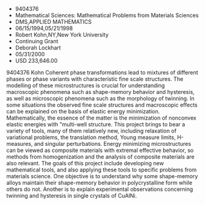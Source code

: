
* 9404376
* Mathematical Sciences: Mathematical Problems from Materials Sciences
* DMS,APPLIED MATHEMATICS
* 06/15/1994,05/21/1998
* Robert Kohn,NY,New York University
* Continuing Grant
* Deborah Lockhart
* 05/31/2000
* USD 233,646.00

9404376 Kohn Coherent phase transformations lead to mixtures of different phases
or phase variants with characteristic fine scale structures. The modelling of
these microstructures is crucial for understanding macroscopic phenomena such as
shape-memory behavior and hysteresis, as well as microscopic phenomena such as
the morphology of twinning. In some situations the observed fine scale
structures and macroscopic effects can be explained on the basis of elastic
energy minimization. Mathematically, the essence of the matter is the
minimization of nonconvex elastic energies with "multi-well structure. This
project brings to bear a variety of tools, many of them relatively new,
including relaxation of variational problems, the translation method, Young
measure limits, H-measures, and singular perturbations. Energy minimizing
microstructures can be viewed as composite materials with extremal effective
behavior, so methods from homogenization and the analysis of composite materials
are also relevant. The goals of this project include developing new mathematical
tools, and also applying these tools to specific problems from materials
science. One objective is to understand why some shape-memory alloys maintain
their shape-memory behavior in polycrystalline form while others do not. Another
is to explain experimental observations concerning twinning and hysteresis in
single crystals of CuAlNi.
